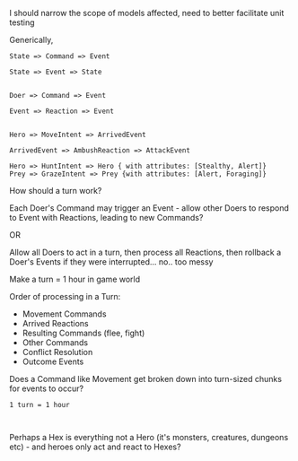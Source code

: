 I should narrow the scope of models affected, need to better facilitate unit testing

Generically,
```
State => Command => Event

State => Event => State
```


```

Doer => Command => Event

Event => Reaction => Event


Hero => MoveIntent => ArrivedEvent

ArrivedEvent => AmbushReaction => AttackEvent

Hero => HuntIntent => Hero { with attributes: [Stealthy, Alert]}
Prey => GrazeIntent => Prey {with attributes: [Alert, Foraging]}

```

How should a turn work?

Each Doer's Command may trigger an Event - allow other Doers to respond to Event with Reactions, leading to new Commands?

OR

Allow all Doers to act in a turn, then process all Reactions, then rollback a Doer's Events if they were interrupted... no.. too messy

Make a turn = 1 hour in game world 

Order of processing in a Turn:

- Movement Commands
- Arrived Reactions
- Resulting Commands (flee, fight)
- Other Commands
- Conflict Resolution
- Outcome Events 

Does a Command like Movement get broken down into turn-sized chunks for events to occur?

```
1 turn = 1 hour



```

Perhaps a Hex is everything not a Hero (it's monsters, creatures, dungeons etc) - and heroes only act and react to Hexes?